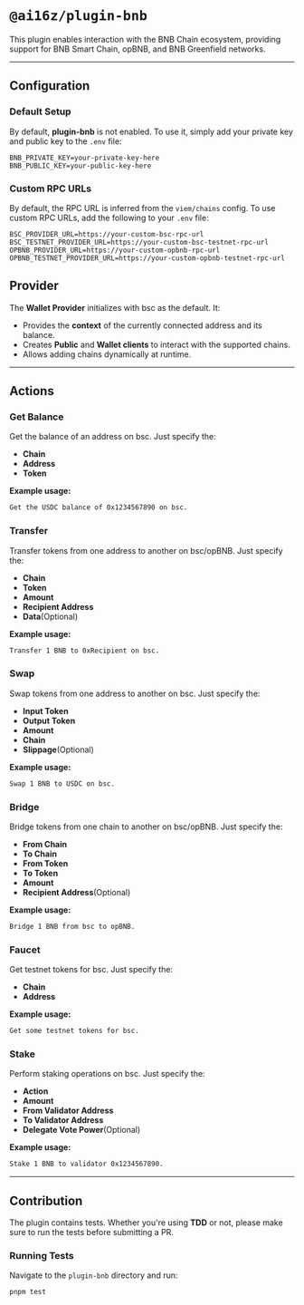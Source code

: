 # `@ai16z/plugin-bnb`

This plugin enables interaction with the BNB Chain ecosystem, providing support for BNB Smart Chain, opBNB, and BNB Greenfield networks.

---

## Configuration

### Default Setup

By default, **plugin-bnb** is not enabled. To use it, simply add your private key and public key to the `.env` file:

```env
BNB_PRIVATE_KEY=your-private-key-here
BNB_PUBLIC_KEY=your-public-key-here
```

### Custom RPC URLs

By default, the RPC URL is inferred from the `viem/chains` config. To use custom RPC URLs, add the following to your `.env` file:

```env
BSC_PROVIDER_URL=https://your-custom-bsc-rpc-url
BSC_TESTNET_PROVIDER_URL=https://your-custom-bsc-testnet-rpc-url
OPBNB_PROVIDER_URL=https://your-custom-opbnb-rpc-url
OPBNB_TESTNET_PROVIDER_URL=https://your-custom-opbnb-testnet-rpc-url
```

## Provider

The **Wallet Provider** initializes with bsc as the default. It:

- Provides the **context** of the currently connected address and its balance.
- Creates **Public** and **Wallet clients** to interact with the supported chains.
- Allows adding chains dynamically at runtime.

---

## Actions

### Get Balance

Get the balance of an address on bsc. Just specify the:

- **Chain**
- **Address**
- **Token**

**Example usage:**

```bash
Get the USDC balance of 0x1234567890 on bsc.
```

### Transfer

Transfer tokens from one address to another on bsc/opBNB. Just specify the:

- **Chain**
- **Token**
- **Amount**
- **Recipient Address**
- **Data**(Optional)

**Example usage:**

```bash
Transfer 1 BNB to 0xRecipient on bsc.
```

### Swap

Swap tokens from one address to another on bsc. Just specify the:

- **Input Token**
- **Output Token**
- **Amount**
- **Chain**
- **Slippage**(Optional)

**Example usage:**

```bash
Swap 1 BNB to USDC on bsc.
```

### Bridge

Bridge tokens from one chain to another on bsc/opBNB. Just specify the:

- **From Chain**
- **To Chain**
- **From Token**
- **To Token**
- **Amount**
- **Recipient Address**(Optional)

**Example usage:**

```bash
Bridge 1 BNB from bsc to opBNB.
```

### Faucet

Get testnet tokens for bsc. Just specify the:

- **Chain**
- **Address**

**Example usage:**

```bash
Get some testnet tokens for bsc.
```

### Stake

Perform staking operations on bsc. Just specify the:

- **Action**
- **Amount**
- **From Validator Address**
- **To Validator Address**
- **Delegate Vote Power**(Optional)

**Example usage:**

```bash
Stake 1 BNB to validator 0x1234567890.
```

---

## Contribution

The plugin contains tests. Whether you're using **TDD** or not, please make sure to run the tests before submitting a PR.

### Running Tests

Navigate to the `plugin-bnb` directory and run:

```bash
pnpm test
```
